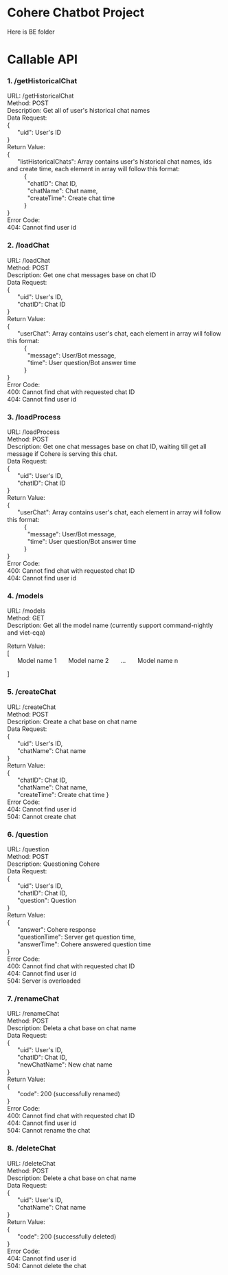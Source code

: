 # Cohere Chatbot Project

Here is BE folder

# Callable API 

### 1. /getHistoricalChat
URL: /getHistoricalChat  
Method: POST  
Description: Get all of user's historical chat names  
Data Request:  
{  
&nbsp;&nbsp;&nbsp;&nbsp;&nbsp;&nbsp;"uid": User's ID  
}  
Return Value:   
{  
&nbsp;&nbsp;&nbsp;&nbsp;&nbsp;&nbsp;"listHistoricalChats": Array contains user's historical chat names, ids and create time, each element in array will follow this format:  
&nbsp;&nbsp;&nbsp;&nbsp;&nbsp;&nbsp;&nbsp;&nbsp;&nbsp;&nbsp;{  
&nbsp;&nbsp;&nbsp;&nbsp;&nbsp;&nbsp;&nbsp;&nbsp;&nbsp;&nbsp;&nbsp;&nbsp;"chatID": Chat ID,  
&nbsp;&nbsp;&nbsp;&nbsp;&nbsp;&nbsp;&nbsp;&nbsp;&nbsp;&nbsp;&nbsp;&nbsp;"chatName": Chat name,  
&nbsp;&nbsp;&nbsp;&nbsp;&nbsp;&nbsp;&nbsp;&nbsp;&nbsp;&nbsp;&nbsp;&nbsp;"createTime": Create chat time  
&nbsp;&nbsp;&nbsp;&nbsp;&nbsp;&nbsp;&nbsp;&nbsp;&nbsp;&nbsp;}  
}  
Error Code:  
404: Cannot find user id  


### 2. /loadChat
URL: /loadChat  
Method: POST  
Description: Get one chat messages base on chat ID  
Data Request:  
{  
&nbsp;&nbsp;&nbsp;&nbsp;&nbsp;&nbsp;"uid": User's ID,  
&nbsp;&nbsp;&nbsp;&nbsp;&nbsp;&nbsp;"chatID": Chat ID  
}  
Return Value:  
{  
&nbsp;&nbsp;&nbsp;&nbsp;&nbsp;&nbsp;"userChat": Array contains user's chat, each element in array will follow this format:  
&nbsp;&nbsp;&nbsp;&nbsp;&nbsp;&nbsp;&nbsp;&nbsp;&nbsp;&nbsp;{  
&nbsp;&nbsp;&nbsp;&nbsp;&nbsp;&nbsp;&nbsp;&nbsp;&nbsp;&nbsp;&nbsp;&nbsp;"message": User/Bot message,  
&nbsp;&nbsp;&nbsp;&nbsp;&nbsp;&nbsp;&nbsp;&nbsp;&nbsp;&nbsp;&nbsp;&nbsp;"time": User question/Bot answer time  
&nbsp;&nbsp;&nbsp;&nbsp;&nbsp;&nbsp;&nbsp;&nbsp;&nbsp;&nbsp;}  
}  
Error Code:  
400: Cannot find chat with requested chat ID  
404: Cannot find user id   

### 3. /loadProcess
URL: /loadProcess  
Method: POST  
Description: Get one chat messages base on chat ID, waiting till get all message if Cohere is serving this chat.  
Data Request:  
{  
&nbsp;&nbsp;&nbsp;&nbsp;&nbsp;&nbsp;"uid": User's ID,  
&nbsp;&nbsp;&nbsp;&nbsp;&nbsp;&nbsp;"chatID": Chat ID  
}  
Return Value:  
{  
&nbsp;&nbsp;&nbsp;&nbsp;&nbsp;&nbsp;"userChat": Array contains user's chat, each element in array will follow this format:  
&nbsp;&nbsp;&nbsp;&nbsp;&nbsp;&nbsp;&nbsp;&nbsp;&nbsp;&nbsp;{  
&nbsp;&nbsp;&nbsp;&nbsp;&nbsp;&nbsp;&nbsp;&nbsp;&nbsp;&nbsp;&nbsp;&nbsp;"message": User/Bot message,  
&nbsp;&nbsp;&nbsp;&nbsp;&nbsp;&nbsp;&nbsp;&nbsp;&nbsp;&nbsp;&nbsp;&nbsp;"time": User question/Bot answer time  
&nbsp;&nbsp;&nbsp;&nbsp;&nbsp;&nbsp;&nbsp;&nbsp;&nbsp;&nbsp;}  
}  
Error Code:  
400: Cannot find chat with requested chat ID  
404: Cannot find user id 

### 4. /models
URL: /models  
Method: GET  
Description: Get all the model name (currently support command-nightly and viet-cqa) 

Return Value:  
[  
&nbsp;&nbsp;&nbsp;&nbsp;&nbsp;&nbsp;Model name 1
&nbsp;&nbsp;&nbsp;&nbsp;&nbsp;&nbsp;Model name 2
&nbsp;&nbsp;&nbsp;&nbsp;&nbsp;&nbsp;...
&nbsp;&nbsp;&nbsp;&nbsp;&nbsp;&nbsp;Model name n

]  

### 5. /createChat
URL: /createChat  
Method: POST  
Description: Create a chat base on chat name  
Data Request:  
{  
&nbsp;&nbsp;&nbsp;&nbsp;&nbsp;&nbsp;"uid": User's ID,  
&nbsp;&nbsp;&nbsp;&nbsp;&nbsp;&nbsp;"chatName": Chat name  
}  
Return Value:  
{  
&nbsp;&nbsp;&nbsp;&nbsp;&nbsp;&nbsp;"chatID": Chat ID,  
&nbsp;&nbsp;&nbsp;&nbsp;&nbsp;&nbsp;"chatName": Chat name,  
&nbsp;&nbsp;&nbsp;&nbsp;&nbsp;&nbsp;"createTime": Create chat time 
}  
Error Code:   
404: Cannot find user id  
504: Cannot create chat

### 6. /question
URL: /question  
Method: POST  
Description: Questioning Cohere  
Data Request:  
{  
&nbsp;&nbsp;&nbsp;&nbsp;&nbsp;&nbsp;"uid": User's ID,  
&nbsp;&nbsp;&nbsp;&nbsp;&nbsp;&nbsp;"chatID": Chat ID,  
&nbsp;&nbsp;&nbsp;&nbsp;&nbsp;&nbsp;"question": Question  
}  
Return Value:  
{  
&nbsp;&nbsp;&nbsp;&nbsp;&nbsp;&nbsp;"answer": Cohere response  
&nbsp;&nbsp;&nbsp;&nbsp;&nbsp;&nbsp;"questionTime": Server get question time,  
&nbsp;&nbsp;&nbsp;&nbsp;&nbsp;&nbsp;"answerTime": Cohere answered question time   
}  
Error Code:  
400: Cannot find chat with requested chat ID  
404: Cannot find user id  
504: Server is overloaded  


### 7. /renameChat
URL: /renameChat  
Method: POST  
Description: Deleta a chat base on chat name  
Data Request:  
{  
&nbsp;&nbsp;&nbsp;&nbsp;&nbsp;&nbsp;"uid": User's ID,  
&nbsp;&nbsp;&nbsp;&nbsp;&nbsp;&nbsp;"chatID": Chat ID,  
&nbsp;&nbsp;&nbsp;&nbsp;&nbsp;&nbsp;"newChatName": New chat name  
}  
Return Value:  
{  
&nbsp;&nbsp;&nbsp;&nbsp;&nbsp;&nbsp;"code": 200 (successfully renamed)  
}  
Error Code:  
400: Cannot find chat with requested chat ID  
404: Cannot find user id   
504: Cannot rename the chat


### 8. /deleteChat
URL: /deleteChat  
Method: POST  
Description: Delete a chat base on chat name  
Data Request:  
{  
&nbsp;&nbsp;&nbsp;&nbsp;&nbsp;&nbsp;"uid": User's ID,  
&nbsp;&nbsp;&nbsp;&nbsp;&nbsp;&nbsp;"chatName": Chat name  
}  
Return Value:  
{  
&nbsp;&nbsp;&nbsp;&nbsp;&nbsp;&nbsp;"code": 200 (successfully deleted)  
}  
Error Code:  
404: Cannot find user id  
504: Cannot delete the chat
